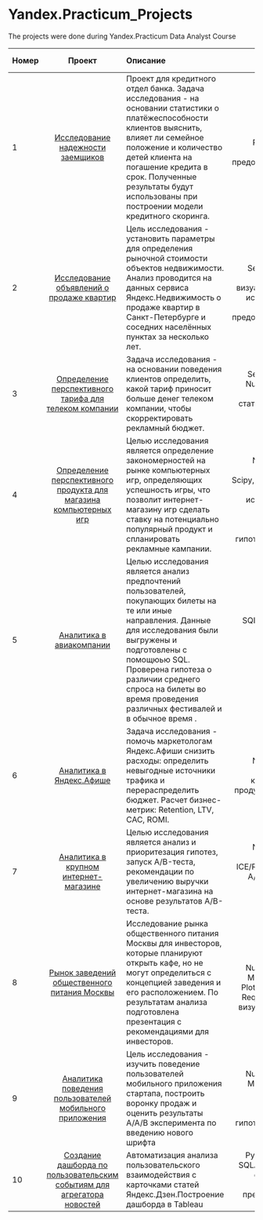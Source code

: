 # Yandex.Practicum_Projects
The projects were done during Yandex.Practicum Data Analyst Course

| Номер       | Проект          | Описание  | Библиотеки и инструменты |
| ----------- |:--------------------------:|:------------------------------------ |----------------------------:|
|1      |[Исследование надежности заемщиков](https://nbviewer.jupyter.org/github/grumpygrrl/Yandex.Practicum_Projects/blob/main/1.credit_loaners_reliability/1%20project%20_%20credit_loaners_reliability.ipynb) |  Проект для кредитного отдел банка. Задача исследования - на основании статистики о платёжеспособности клиентов выяснить, влияет ли семейное положение и количество детей клиента на погашение кредита в срок. Полученные результаты будут использованы при построении модели кредитного скоринга. |  Python, Pandas, PyMystem3, Math, лемматизация, предобработка данных              |
|2      |[Исследование объявлений о продаже квартир ](https://nbviewer.jupyter.org/github/grumpygrrl/Yandex.Practicum_Projects/blob/main/2project_realty_cost_analysis/2project_realty_cost_analysis.ipynb)   | Цель исследования - установить параметры для определения рыночной стоимости объектов недвижимости. Анализ проводится на данных сервиса Яндекс.Недвижимость о продаже квартир в Санкт-Петербурге и соседних населённых пунктах за несколько лет.| Python, Pandas, Seaborn, Matplotlib, Numpy, Math, визуализация данных, исследовательский анализ данных, предобработка данных |
|3| [Определение перспективного тарифа для телеком компании](https://nbviewer.jupyter.org/github/grumpygrrl/Yandex.Practicum_Projects/blob/main/3_project_telecom/3_project_telecom_company_plan.ipynb)| Задача исследования - на основании поведения клиентов определить, какой тариф приносит больше денег телеком компании, чтобы скорректировать рекламный бюджет.| Python, Pandas, Seaborn, Matplotlib, Numpy, Math, Scipy, описательная статистика, проверка статистических гипотез          |
| 4|[Определение перспективного продукта для магазина компьютерных игр](https://nbviewer.jupyter.org/github/grumpygrrl/Yandex.Practicum_Projects/blob/main/4_game_industry/4_project_game_industry.ipynb)|Целью исследования является определение закономерностей на рынке компьютерных игр, определяющих успешность игры, что позволит интернет-магазину игр сделать ставку на потенциально популярный продукт и спланировать рекламные кампании. |Python, Pandas, Numpy, Matplotlib, Seaborn, Scipy,предварительная обратка данных, исследовательский анализ данных, проверка статистических гипотез, визуализация|
| 5|[Аналитика в авиакомпании](https://github.com/grumpygrrl/Yandex.Practicum_Projects/blob/main/5%20SQL%20project/5_SQL%20flight_tickets.ipynb) |Целью исследования является анализ предпочтений пользователей, покупающих билеты на те или иные направления. Данные для исследования были выгружены и подготовлены с помощюью SQL. Проверена гипотеза о различии среднего спроса на билеты во время проведения различных фестивалей и в обычное время .| SQL, Python, Pandas, Matplotlib, SciPy, проверка статистических гипотез|
| 6|[Аналитика в Яндекс.Афише ](https://nbviewer.jupyter.org/github/grumpygrrl/Yandex.Practicum_Projects/blob/main/6_Yandex_Afisha_Research/6_Yandex_afisha_research.ipynb)|Задача исследования - помочь маркетологам Яндекс.Афиши снизить расходы: определить невыгодные источники трафика и перераспределить бюджет. Расчет бизнес-метрик: Retention, LTV, CAC, ROMI.| Python, Pandas, Numpy, Matplotlib, Seaborn, Plotly, когортный анализ, продуктовые метрики, юнит-экономика|
| 7|[Аналитика в крупном интернет-магазине](https://nbviewer.jupyter.org/github/grumpygrrl/Yandex.Practicum_Projects/blob/main/7_AB_testing/7_ABtests.ipynb)|Целью исследования является анализ и приоритезация гипотез, запуск A/B-теста, рекомендации по увеличению выручки интернет-магазина на основе результатов A/B-теста. |Python, Pandas, Numpy, Matplotlib, Seaborn, Scipy, ICE/RICE фреймворки, A/B-тестирование, проверка статистических гипотез |
| 8|[Рынок заведений общественного питания Москвы](https://nbviewer.jupyter.org/github/grumpygrrl/Yandex.Practicum_Projects/blob/main/8_Moscow_food_industry/8_Moscow_food_industry.ipynb) | Исследование рынка общественного питания Москвы для инвесторов, которые планируют открыть кафе, но не могут определиться с концепцией заведения и его расположением. По результатам анализа подготовлена презентация с рекомендациями для инвесторов. |Python, Pandas, Numpy, Math, Scipy, Matplotlib, Seaborn, Plotly, BytesIO, Plotly, Reqiests, PowerPoint, визуализация данных|
| 9|[Аналитика поведения пользователей мобильного приложения](https://nbviewer.jupyter.org/github/grumpygrrl/Yandex.Practicum_Projects/blob/main/9_mobile_app_data/9_mobile_app.ipynb) |Цель исследования - изучить поведение пользователей мобильного приложения стартапа, построить воронку продаж и оценить результаты A/A/B эксперимента по введению нового шрифта|Python, Pandas, Numpy, Math, Scipy, Matplotlib, Seaborn, Plotly, A/B тесты, проверка статистических гипотез, визуализация данных|
| 10|[Создание дашборда по пользовательским событиям для агрегатора новостей](https://public.tableau.com/profile/elena.timofeeva4371#!/vizhome/DashboardYandex_ZenUserInteraction/_?publish=yes) |Автоматизация анализа пользовательского взаимодействия с карточками статей Яндекс.Дзен.Построение дашборда в Tableau|Python, PostgreSQL, SQLAlchemy, Tableau, dash, построение дашборда, презентация работы дашборда|

